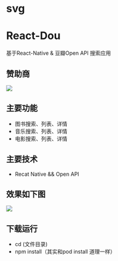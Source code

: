 # svg

# React-Dou
基于React-Native & 豆瓣Open API 搜索应用

## 赞助商

![](https://file.xvc.men/test.svg)

##  主要功能

+ 图书搜索、列表、详情
+ 音乐搜索、列表、详情
+ 电影搜索、列表、详情

## 主要技术
+ Recat Native && Open API

## 效果如下图
![](ReactDou.gif)

## 下载运行
+ cd (文件目录)
+ npm install（其实和pod install 道理一样）
